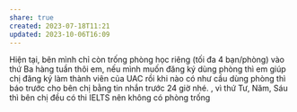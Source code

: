 ```yaml
---
share: true
created: 2023-07-18T11:21
updated: 2023-10-06T16:09
---
```


Hiện tại, bên mình chỉ còn trống phòng học riêng (tối đa 4 bạn/phòng) vào thứ Ba hàng tuần thôi em, nếu mình muốn đăng ký dùng phòng thì em giúp chị đăng ký làm thành viên của UAC rồi khi nào có như cầu dùng phòng thì báo trước cho bên chị bằng tin nhắn trước 24 giờ nhé. 
, vì thứ Tư, Năm, Sáu thì bên chị đều có thi IELTS nên không có phòng trống

